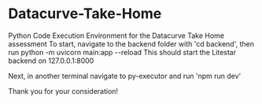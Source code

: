 # Datacurve-Take-Home
Python Code Execution Environment for the Datacurve Take Home assessment
To start, navigate to the backend folder with 'cd backend', then run python -m uvicorn main:app --reload
This should start the Litestar backend on 127.0.0.1:8000

Next, in another terminal navigate to py-executor and run 'npm run dev'

Thank you for your consideration! 